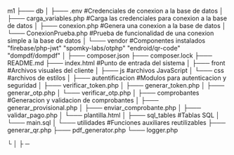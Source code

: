 m1
├─── db
│     ├─── .env #Credenciales de conexion a la base de datos
│     ├─── carga_variables.php #Carga las credenciales para conexion a la base de datos
│     ├─── conexion.php #Genera una conexion a la base de datos
│     └─── ConexionPrueba.php #Prueba de funcionalidad de una conexion simple a la base de datos
│
└─── vendor #Componentes instalados "firebase/php-jwt" "spomky-labs/otphp" "endroid/qr-code" "dompdf/dompdf"
│
├─── composer.json
├─── composer.lock
├─── README.md
├─── index.html #Punto de entrada del sistema
│
├─── front #Archivos visuales del cliente
│     ├─── js #archivos JavaScript
│     └─── css #archivos de estilos
│
├─── autentificacion #Modulos para autenticacion y seguridad
│     ├─── verificar_token.php
│     ├─── generar_token.php
│     ├─── generar_otp.php
│     └─── verificar_otp.php
│
├─── comprobantes #Generacion y validacion de comprobantes
│     ├─── generar_provisional.php
│     ├─── enviar_comprobante.php
│     ├─── validar_pago.php
│     └─── plantilla.html
│
├─── sql_tables #Tablas SQL
│     └─── main.sql
│
└─── utilidades #Funciones auxiliares reutilizables
      ├─── generar_qr.php
      ├─── pdf_generator.php
      └─── logger.php

└
│
├
─